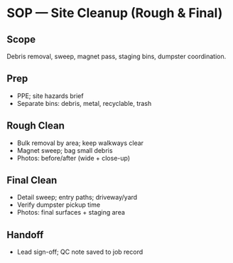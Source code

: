# SOP — Site Cleanup (Rough & Final)

## Scope
Debris removal, sweep, magnet pass, staging bins, dumpster coordination.

## Prep
- PPE; site hazards brief
- Separate bins: debris, metal, recyclable, trash

## Rough Clean
- Bulk removal by area; keep walkways clear
- Magnet sweep; bag small debris
- Photos: before/after (wide + close-up)

## Final Clean
- Detail sweep; entry paths; driveway/yard
- Verify dumpster pickup time
- Photos: final surfaces + staging area

## Handoff
- Lead sign-off; QC note saved to job record

